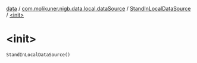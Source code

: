 [data](../../index.md) / [com.molikuner.nigb.data.local.dataSource](../index.md) / [StandInLocalDataSource](index.md) / [&lt;init&gt;](./-init-.md)

# &lt;init&gt;

`StandInLocalDataSource()`
